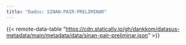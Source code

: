 ```yaml
---
title: "Dados: SINAN-PAIR-PRELIMINAR"
---
```


{{< remote-data-table "https://cdn.statically.io/gh/dankkom/datasus-metadata/main/metadata/data/sinan-pair-preliminar.json" >}}
